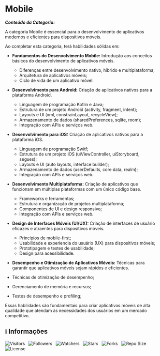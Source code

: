 <!-- Título -->
# Mobile

***Conteúdo da Categoria:***

A categoria Mobile é essencial para o desenvolvimento de aplicativos modernos e eficientes para dispositivos móveis.

Ao completar esta categoria, terá habilidades sólidas em:

* **Fundamentos do Desenvolvimento Mobile:** Introdução aos conceitos básicos do desenvolvimento de aplicativos móveis.
  * Diferenças entre desenvolvimento nativo, híbrido e multiplataforma;
  * Arquitetura de aplicativos móveis;
  * Ciclo de vida de um aplicativo móvel.

* **Desenvolvimento para Android:** Criação de aplicativos nativos para a plataforma Android.
  * Linguagem de programação Kotlin e Java;
  * Estrutura de um projeto Android (activity, fragment, intent);
  * Layouts e UI (xml, constrainLayout, recycleView);
  * Armazenamento de dados (sharedPreferences, sqlite, room);
  * Integração com APIs e serviços web.

* **Desenvolvimento para iOS:** Criação de aplicativos nativos para a plataforma iOS.
  * Linguagem de programação Switf;
  * Estrutura de um projeto iOS (uiViewController, uiStoryboard, segues);
  * Layouts e UI (auto layouts, interface builder);
  * Armazenamento de dados (userDefaults, core data, realm);
  * Integração com APIs e serviços web.

* **Desenvolvimento Multiplataforma:** Criação de aplicativos que funcionam em múltiplas plataformas com um único código base.
  * Frameworks e ferramentas;
  * Estrutura e organização de projetos multiplataforma;
  * Componentes de UI e design responsivo;
  * Integração com APIs e serviços web.

* **Design de Interfaces Móveis (UI/UX):** Criação de interfaces de usuário eficazes e atraentes para dispositivos móveis.
  * Princípios de mobile-first;
  * Usabilidade e experiencia do usuário (UX) para dispositivos móveis;
  * Prototipagem e testes de usabilidade;
  * Design para acessibilidade.

* **Desempenho e Otimização de Aplicativos Móveis:** Técnicas para garantir que aplicativos móveis sejam rápidos e eficientes.
* Técnicas de otimização de desempenho;
* Gerenciamento de memória e recursos;
* Testes de desempenho e profiling;

Essas habilidades são fundamentais para criar aplicativos móveis de alta qualidade que atendam às necessidades dos usuários em um mercado competitivo.

<!-- Informações -->
## &#8505; Informações

![Visitors](https://api.visitorbadge.io/api/visitors?path=Devsgeeknerd%2Fcat-mob&label=Visitantes&labelColor=%23700070&labelStyle=none&countColor=%23000fff&style=plastic&color=%23ffffff "Total de Visitantes")
&nbsp;
![Followers](https://img.shields.io/github/followers/Devsgeeknerd?style=p&label=Seguidores&labelColor=800080&color=000fff "Total de Seguidores")
&nbsp;
![Watchers](https://img.shields.io/github/watchers/Devsgeeknerd/cat-mob?style=p&label=Observadores&labelColor=800080&color=000fff "Total de Observadores")
&nbsp;
![Stars](https://img.shields.io/github/stars/Devsgeeknerd/cat-mob?style=p&label=Estrelas&labelColor=800080&color=000fff "Total de Estrelas")
&nbsp;
![Forks](https://img.shields.io/github/forks/Devsgeeknerd/cat-mob?style=p&label=Bifurcações&labelColor=800080&color=000fff "Total de Bifurcações")
&nbsp;
![Repo Size](https://img.shields.io/github/repo-size/Devsgeeknerd/cat-mob?style=p&label=Tamanho&labelColor=800080&color=000fff "Tamanho do Repositório")
&nbsp;
![License](https://img.shields.io/github/license/Devsgeeknerd/cat-mob?style=p&label=Licença&labelColor=800080&color=000fff "Licença do Repositório")
